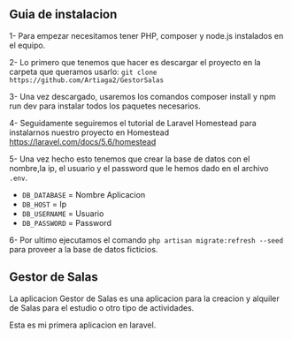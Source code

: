 ## Guia de instalacion

1- Para empezar necesitamos tener PHP, composer y node.js instalados en el equipo.

2- Lo primero que tenemos que hacer es descargar el proyecto en la carpeta que queramos usarlo:
`git clone https://github.com/Artiaga2/GestorSalas`

3- Una vez descargado, usaremos los comandos composer install y npm run dev para instalar todos los paquetes necesarios.

4- Seguidamente seguiremos el tutorial de Laravel Homestead para instalarnos nuestro proyecto en Homestead
https://laravel.com/docs/5.6/homestead

5- Una vez hecho esto tenemos que crear la base de datos con el nombre,la ip, el usuario y el password que le hemos dado en el archivo `.env`.
- `DB_DATABASE` = Nombre Aplicacion
- `DB_HOST` = Ip
- `DB_USERNAME` = Usuario
- `DB_PASSWORD` = Password

6- Por ultimo ejecutamos el comando `php artisan migrate:refresh --seed` para proveer a la base de datos
ficticios.


## Gestor de Salas

La aplicacion Gestor de Salas es una aplicacion para la creacion y alquiler de Salas para el estudio
o otro tipo de actividades.

Esta es mi primera aplicacion en laravel.
